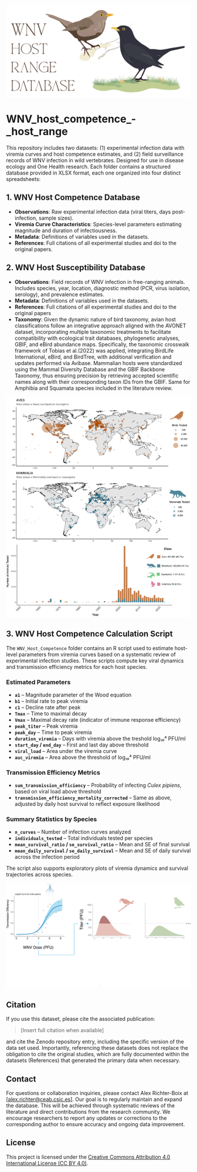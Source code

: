 ![Cumulative tested species for WNV](figures/WNV%20database%20logo.png)

# WNV_host_competence_-_host_range
This repository includes two datasets: (1) experimental infection data with viremia curves and host competence estimates, and (2) field surveillance records of WNV infection in wild vertebrates. Designed for use in disease ecology and One Health research. Each folder contains a structured database provided in XLSX format, each one organized into four distinct spreadsheets:

## 1. WNV Host Competence Database
- **Observations**: Raw experimental infection data (viral titers, days post-infection, sample sizes).
- **Viremia Curve Characteristics**: Species-level parameters estimating magnitude and duration of infectiousness.
- **Metadata**: Definitions of variables used in the datasets.
- **References**: Full citations of all experimental studies and doi to the original papers.

## 2. WNV Host Susceptibility Database
- **Observations**: Field records of WNV infection in free-ranging animals. Includes species, year, location, diagnostic method (PCR, virus isolation, serology), and prevalence estimates.
- **Metadata**: Definitions of variables used in the datasets.
- **References**: Full citations of all experimental studies and doi to the original papers
- **Taxonomy**: Given the dynamic nature of bird taxonomy, avian host classifications follow an integrative approach aligned with the AVONET dataset, incorporating multiple taxonomic treatments to facilitate compatibility with ecological trait databases, phylogenetic analyses, GBIF, and eBird abundance maps. Specifically, the taxonomic crosswalk framework of Tobias et al.(2022) was applied, integrating BirdLife International, eBird, and BirdTree, with additional verification and updates performed via Avibase. Mammalian hosts were standardized using the Mammal Diversity Database and the GBIF Backbone Taxonomy, thus ensuring precision by retrieving accepted scientific names along with their corresponding taxon IDs from the GBIF. Same for Amphibia and Squamata species included in the literature review.

![Cumulative tested species for WNV](figures/Zoorealms_tested.png)

## 3. WNV Host Competence Calculation Script

The `WNV_Host_Competence` folder contains an R script used to estimate host-level parameters from viremia curves based on a systematic review of experimental infection studies. These scripts compute key viral dynamics and transmission efficiency metrics for each host species.

### Estimated Parameters
- **`a1`** – Magnitude parameter of the Wood equation  
- **`b1`** – Initial rate to peak viremia  
- **`c1`** – Decline rate after peak  
- **`Tmax`** – Time to maximal decay  
- **`Vmax`** – Maximal decay rate (indicator of immune response efficiency)  
- **`peak_titer`** – Peak viremia  
- **`peak_day`** – Time to peak viremia  
- **`duration_viremia`** – Days with viremia above the treshold log₁₀⁴ PFU/ml  
- **`start_day` / `end_day`** – First and last day above threshold  
- **`viral_load`** – Area under the viremia curve  
- **`auc_viremia`** – Area above the threshold of log₁₀⁴ PFU/ml  

### Transmission Efficiency Metrics
- **`sum_transmission_efficiency`** – Probability of infecting *Culex pipiens*, based on viral load above threshold  
- **`transmission_efficiency_mortality_corrected`** – Same as above, adjusted by daily host survival to reflect exposure likelihood

### Summary Statistics by Species
- **`n_curves`** – Number of infection curves analyzed  
- **`individuals_tested`** – Total individuals tested per species  
- **`mean_survival_ratio` / `se_survival_ratio`** – Mean and SE of final survival  
- **`mean_daily_survival` / `se_daily_survival`** – Mean and SE of daily survival across the infection period  

The script also supports exploratory plots of viremia dynamics and survival trajectories across species.

![Host competence example definition from the probability of infecting *Culex pipiens*](figures/Host%20competence.png)

## Citation

If you use this dataset, please cite the associated publication:

> [Insert full citation when available]


and cite the Zenodo repository entry, including the specific version of the data set used. Importantly, referencing these datasets does not replace the obligation to cite the original studies, which are fully documented within the datasets (References) that generated the primary data when necessary.

## Contact

For questions or collaboration inquiries, please contact Alex Richter-Boix at [alex.richter@ceab.csic.es].
Our goal is to regularly maintain and expand the database. This will be achieved through systematic reviews of the literature and direct contributions from the research community. We encourage researchers to report any updates or corrections to the corresponding author to ensure accuracy and ongoing data improvement.

## License

This project is licensed under the [Creative Commons Attribution 4.0 International License (CC BY 4.0)](https://creativecommons.org/licenses/by/4.0/).
